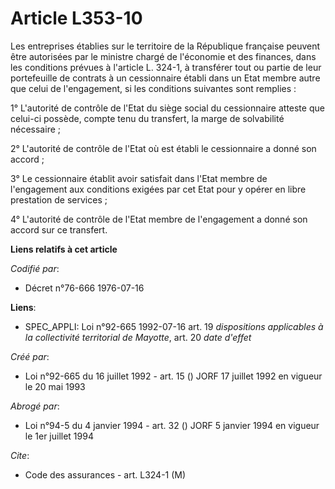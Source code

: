 # Article L353-10

Les entreprises établies sur le territoire de la République française peuvent être autorisées par le ministre chargé de
l'économie et des finances, dans les conditions prévues à l'article L. 324-1, à transférer tout ou partie de leur
portefeuille de contrats à un cessionnaire établi dans un Etat membre autre que celui de l'engagement, si les conditions
suivantes sont remplies :

1° L'autorité de contrôle de l'Etat du siège social du cessionnaire atteste que celui-ci possède, compte tenu du transfert,
la marge de solvabilité nécessaire ;

2° L'autorité de contrôle de l'Etat où est établi le cessionnaire a donné son accord ;

3° Le cessionnaire établit avoir satisfait dans l'Etat membre de l'engagement aux conditions exigées par cet Etat pour y
opérer en libre prestation de services ;

4° L'autorité de contrôle de l'Etat membre de l'engagement a donné son accord sur ce transfert.

**Liens relatifs à cet article**

_Codifié par_:

  - Décret n°76-666 1976-07-16

**Liens**:

  - SPEC_APPLI: Loi n°92-665 1992-07-16 art. 19 *dispositions applicables à la collectivité territorial de Mayotte*, art. 20 *date d'effet*

_Créé par_:

  - Loi n°92-665 du 16 juillet 1992 - art. 15 () JORF 17 juillet 1992 en vigueur le 20 mai 1993

_Abrogé par_:

  - Loi n°94-5 du 4 janvier 1994 - art. 32 () JORF 5 janvier 1994 en vigueur le 1er juillet 1994

_Cite_:

  - Code des assurances - art. L324-1 (M)
